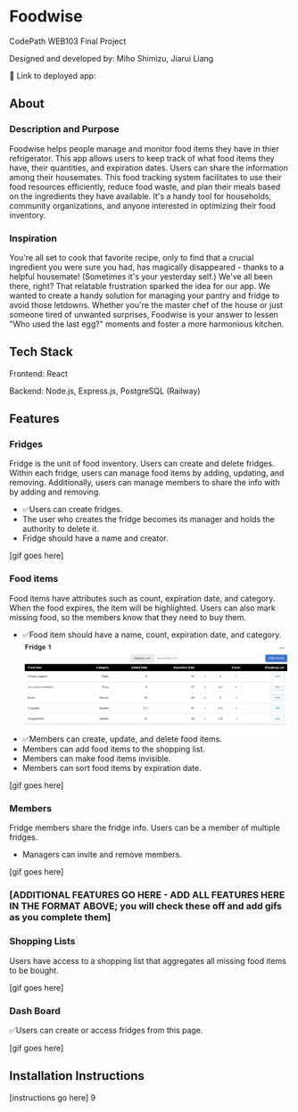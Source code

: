 # Foodwise

CodePath WEB103 Final Project

Designed and developed by: Miho Shimizu, Jiarui Liang

🔗 Link to deployed app:

## About

### Description and Purpose

Foodwise helps people manage and monitor food items they have in thier refrigerator. This app allows users to keep track of what food items they have, their quantities, and expiration dates. Users can share the information among their housemates. This food tracking system facilitates to use their food resources efficiently, reduce food waste, and plan their meals based on the ingredients they have available. It's a handy tool for households, community organizations, and anyone interested in optimizing their food inventory.

### Inspiration

You're all set to cook that favorite recipe, only to find that a crucial ingredient you were sure you had, has magically disappeared - thanks to a helpful housemate! (Sometimes it's your yesterday self.) We've all been there, right? That relatable frustration sparked the idea for our app. We wanted to create a handy solution for managing your pantry and fridge to avoid those letdowns. Whether you're the master chef of the house or just someone tired of unwanted surprises, Foodwise is your answer to lessen "Who used the last egg?" moments and foster a more harmonious kitchen.

## Tech Stack

Frontend: React

Backend: Node.js, Express.js, PostgreSQL (Railway)

## Features

### Fridges

Fridge is the unit of food inventory. Users can create and delete fridges. Within each fridge, users can manage food items by adding, updating, and removing. Additionally, users can manage members to share the info with by adding and removing. 

- ✅Users can create fridges.
- The user who creates the fridge becomes its manager and holds the authority to delete it.
- Fridge should have a name and creator.

[gif goes here]

### Food items

Food items have attributes such as count, expiration date, and category. When the food expires, the item will be highlighted. Users can also mark missing food, so the members know that they need to buy them.

- ✅Food item should have a name, count, expiration date, and category.
    ![food item list](https://github.com/simicity/web103_finalproject/blob/main/screenshots/food-item-list.png)
- ✅Members can create, update, and delete food items.
- Members can add food items to the shopping list.
- Members can make food items invisible.
- Members can sort food items by expiration date.

[gif goes here]

### Members

Fridge members share the fridge info. Users can be a member of multiple fridges. 

- Managers can invite and remove members.

[gif goes here]

### [ADDITIONAL FEATURES GO HERE - ADD ALL FEATURES HERE IN THE FORMAT ABOVE; you will check these off and add gifs as you complete them]

### Shopping Lists

Users have access to a shopping list that aggregates all missing food items to be bought.

[gif goes here]

### Dash Board

✅Users can create or access fridges from this page.

[gif goes here]

## Installation Instructions

[instructions go here]
9
